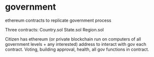 # government
ethereum contracts to replicate government process

Three contracts:
     Country.sol
     State.sol
     Region.sol
  
Citizen has ethereum (or private blockchain run on computers of all government levels + any interested) address to interact with gov each contract. Voting, building approval, health, all gov functions in contract.
